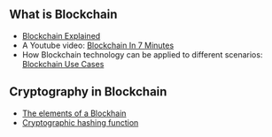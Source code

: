 ## What is Blockchain  
+ [Blockchain Explained](https://www.investopedia.com/terms/b/blockchain.asp)  
+ A Youtube video: [Blockchain In 7 Minutes](https://www.youtube.com/watch?v=yubzJw0uiE4)  
+ How Blockchain technology can be applied to different scenarios: [Blockchain Use Cases](https://academy.binance.com/en/articles/blockchain-use-cases)  

## Cryptography in Blockchain  
+ [The elements of a Blockhain](https://academy.horizen.io/technology/advanced/the-elements-of-a-blockchain/)  
+ [Cryptographic hashing function](https://academy.horizen.io/technology/advanced/public-key-cryptography/)  
